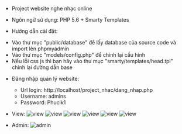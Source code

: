 * Project website nghe nhạc online
* Ngôn ngữ sử dụng: PHP 5.6 + Smarty Templates

* Hướng dẫn cài đặt:
 + Vào thư mục "public/database" để lấy database của source code và import lên phpmyadmin
 + Vào thư mục "models/config.php" để chỉnh lại cấu hình 
 + Nếu lỗi css js thì bạn hãy vào thư mục "smarty/templates/head.tpl" chỉnh lại đường dẫn base

* Đăng nhập quản lý website: 
    + Url login: http://localhost/project_nhac/dang_nhap.php
    + Username: admins
    + Password: Phuclk1
   
* View:
    ![view](https://flic.kr/p/2og2d2t)
   ![view](https://farm5.staticflickr.com/4684/38589789365_d54beb4fb1_h.jpg)
   ![view](https://farm5.staticflickr.com/4593/39438198102_654b956477_h.jpg)
   ![view](https://farm5.staticflickr.com/4688/38589789175_fcf5c29b5a_h.jpg)
   ![view](https://farm5.staticflickr.com/4587/27691250539_a9ad6ae7a2_h.jpg)
   ![view](https://farm5.staticflickr.com/4593/38589789065_3c7e252235_h.jpg)
   
* Admin:
![admin](https://farm5.staticflickr.com/4729/38589788955_bb1cea5ea6_h.jpg)
